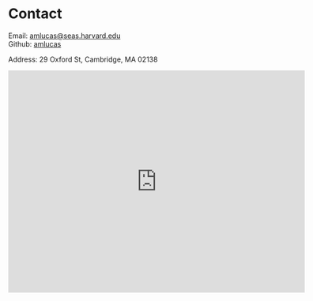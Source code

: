 # Contact

Email: [amlucas@seas.harvard.edu](mailto:amlucas@seas.harvard.edu)  
Github: [amlucas](https://github.com/amlucas)  

<style>
  .google-maps {
    position: relative;
    padding-bottom: 75%; // This is the aspect ratio
    height: 0;
    overflow: hidden;
  }
  .google-maps iframe {
    position: absolute;
    top: 0;
    left: 0;
    width: 100%
    height: 100%
  }
</style>

Address: 29 Oxford St, Cambridge, MA 02138
<iframe
	src="https://www.google.com/maps/embed?pb=!1m18!1m12!1m3!1d2947.321171548004!2d-71.12195211328007!3d42.37830415968003!2m3!1f0!2f0!3f0!3m2!1i1024!2i768!4f13.1!3m3!1m2!1s0x89e3774113de44af%3A0x5966efcfd3aa5965!2sPierce%20Hall!5e0!3m2!1sen!2sus!4v1692905618423!5m2!1sen!2sus" 
	width="600" 
	height="450" 
	style="border:0;" 
	allowfullscreen="" 
	loading="lazy" 
	referrerpolicy="no-referrer-when-downgrade"
></iframe>
